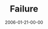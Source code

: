 ---
layout: message
category: message
series: "Full Contact Life"
title: "Failure"
date: 2006-01-21-00-00
message_id: 85
audio: "http://s3.amazonaws.com/crossroads-media/messages/audio/Full_Contact_Life_03_01-22-06_Failure.mp3"
audio-duration: ":"
tag: 
 - identity
 - lies
 - failure
 - failing
 - career
 - wells
 - goals
 - work
explicit: false
---